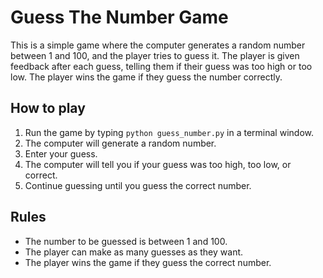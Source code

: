 # Guess The Number Game

This is a simple game where the computer generates a random number between 1 and 100, and the player tries to guess it. The player is given feedback after each guess, telling them if their guess was too high or too low. The player wins the game if they guess the number correctly.

## How to play

1. Run the game by typing `python guess_number.py` in a terminal window.
2. The computer will generate a random number.
3. Enter your guess.
4. The computer will tell you if your guess was too high, too low, or correct.
5. Continue guessing until you guess the correct number.

## Rules

* The number to be guessed is between 1 and 100.
* The player can make as many guesses as they want.
* The player wins the game if they guess the correct number.
